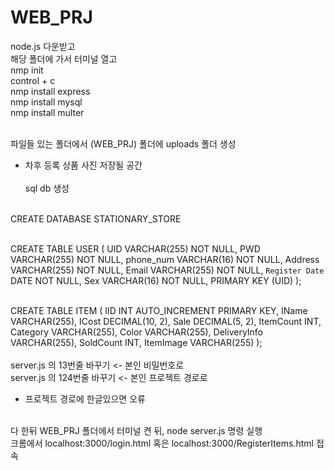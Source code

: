# WEB_PRJ

node.js 다운받고
<br>
해당 폴더에 가서 터미널 열고
<br>
nmp init
<br>
control + c
<br>
nmp install express
<br>
nmp install mysql
<br>
nmp install multer
<br><br>

파일들 있는 폴더에서 (WEB_PRJ) 폴더에 uploads 폴더 생성
  - 차후 등록 상품 사진 저장될 공간
<br><br>
sql db 생성
<br>
CREATE DATABASE STATIONARY_STORE
<br><br>


CREATE TABLE USER (
  UID VARCHAR(255) NOT NULL,
  PWD VARCHAR(255) NOT NULL,
  phone_num VARCHAR(16) NOT NULL,
  Address VARCHAR(255) NOT NULL,
  Email VARCHAR(255) NOT NULL,
  `Register Date` DATE NOT NULL,
  Sex VARCHAR(16) NOT NULL,
  PRIMARY KEY (UID)
);
<br><br>

CREATE TABLE ITEM (
    IID INT AUTO_INCREMENT PRIMARY KEY,
    IName VARCHAR(255),
    ICost DECIMAL(10, 2),
    Sale DECIMAL(5, 2),
    ItemCount INT,
    Category VARCHAR(255),
    Color VARCHAR(255),
    DeliveryInfo VARCHAR(255),
    SoldCount INT,
    ItemImage VARCHAR(255)
);
<br><br>
server.js 의 13번줄 바꾸기 <- 본인 비밀번호로
<br>
server.js 의 124번줄 바꾸기 <- 본인 프로젝트 경로로
  - 프로젝트 경로에 한글있으면 오류
<br>
다 한뒤 WEB_PRJ 폴더에서 터미널 켠 뒤, node server.js 명령 실행
<br>
크롬에서 localhost:3000/login.html 혹은 localhost:3000/RegisterItems.html 접속
